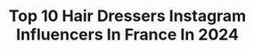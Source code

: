 ---
title: Top 10 Hair Dressers Instagram Influencers In France In 2024
description: >-
  Find top hair dressers Instagram influencers in France in 2024. Most popular hashtags: #fashion #cute #hair #dresses.
platform: Instagram
hits: 19
text_top: Analyze the most popular Instagram influencers on inBeat.
text_bottom: inBeat holds 19 Instagram influencers like this in France for you to pitch.
profiles:
  - username: "andjalorein"
    fullname: >-
      Andja Lorein
    bio: >-
      Born in France 🇫🇷 Brave & Wild Spirit 11:11 🦂 Life Coach / Counsellor / Model #ActFree guide
    location: "France"
    followers: 484451
    engagement: 145
    commentsToLikes: 0.019261
    id: ck5hdadscmd1u0i11pxwui623
    verified: false
    hashtags: "#fashionstyle, #beach, #beauty, #sunset"
  - username: "mahlaghajaberi"
    fullname: >-
      MAHLAGHA ☽
    bio: >-
      📩 kendall@mahlaghamanagement.com
    location: "France"
    followers: 4477397
    engagement: 161
    commentsToLikes: 0.019341
    id: ck55k7za1yp5v0i11v5735pkn
    verified: true
    hashtags: "#banyantreealula, #sanctuaryforthesenses, #visitalula, #alulamoments"
  - username: "mohsenband"
    fullname: >-
      Mohamed Mohsen
    bio: >-
      Singer, Composer & Producer CEO @tripleonerecords 🇪🇬🌍
    location: "France"
    followers: 928094
    engagement: 174
    commentsToLikes: 0.009556
    id: ck5qbb48qkpot0i116vqu3472
    verified: true
    hashtags: "#happyvalentinesday, #soon, #staytuned, #newpost"
  - username: "gjithqka_per_femrat"
    fullname: >-
      Gjithqka per Femrat 👗👄💅
    bio: >-
      • Makeup & Hairstyle💫 • Dresses 👗 INSPIRATION
    location: "France"
    followers: 377205
    engagement: 80
    commentsToLikes: 0.006957
    id: ckapaqfybx2w20i7867qgj55r
    verified: false
    hashtags: ""
  - username: "jannetandrade_"
    fullname: >-
      Jannet Andrade
    bio: >-
      
    location: "France"
    followers: 228319
    engagement: 3
    commentsToLikes: 0.001014
    id: ckap4q4ci8d5o0i78ofw61mar
    verified: false
    hashtags: "#barbiedress, #sexy, #barbie, #longhair"
  - username: "mariegrippon"
    fullname: >-
      Marie Grippon
    bio: >-
      📍 Paris / Reims 🇫🇷 📩 Contact : mariegrippon2@gmail.com @enjoymodelsagency @whatelseagency 👩‍👦 Mommy single / Maman seule
    location: "France"
    followers: 61192
    engagement: 676
    commentsToLikes: 0.031767
    id: ck0w31cggr4tw0i1930vvch6n
    verified: false
    hashtags: "#glamour, #makeup, #doux, #expression"
  - username: "janessa.crosby"
    fullname: >-
      j a n e s s a
    bio: >-
      📍slc, ut 🤍former nba dancer ✨outfit ideas | hair inspo ⬇️fashion, home & daily sale finds linked below
    location: "France"
    followers: 21185
    engagement: 691
    commentsToLikes: 0.037885
    id: ck5q1bm5xa7m80i11efmsh1lg
    verified: false
    hashtags: "#lookbook, #hairdo, #clipinhairextensions, #blonde"
  - username: "kelleynan"
    fullname: >-
      Kelley Nan ™️
    bio: >-
      Creator | Nester | Hostess | Baby Paparazzo ▫️▫️▫️ Celebrating a life of bucket lists, casseroles, big hair, pretty place settings, & tiny outfits
    location: "France"
    followers: 184885
    engagement: 113
    commentsToLikes: 0.066967
    id: ck0w4swjh094w0i19sdydz6cz
    verified: false
    hashtags: "#christmasdecorating, #christmastrees, #diningroomdecor, #livingroomdecor"
  - username: "domineckamarkova"
    fullname: >-
      👑MISS SLOVAK REPUBLIC T. '15👑
    bio: >-
      DOMINIKA MARKOVÁ® O F F I C I A L Collaboration📨 direct Make-up Artist💄 Owner @makeupstar_beautysalon 💄
    location: "France"
    followers: 103988
    engagement: 204
    commentsToLikes: 0.006992
    id: ck8t3ylkf4ynn0j78ht2n0c7l
    verified: false
    hashtags: "#wakeupandkickassandrepeat, #beauty, #fun, #smile"
  - username: "charlene_rso"
    fullname: >-
      Charlène Russo
    bio: >-
      💗 Mum of Neela & Lénéa 🧸 📍#Lyonnaise, fr ✉️ Contact: scarpinabeauty@gmail.com
    location: "France"
    followers: 30620
    engagement: 247
    commentsToLikes: 0.047035
    id: ck5hn8pbyneeu0i11wbed0d98
    verified: false
    hashtags: "#mode, #ootd, #fashionstyle, #amour"
---